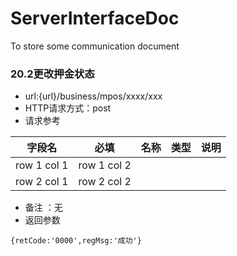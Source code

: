 # ServerInterfaceDoc
To store some communication document



### 20.2更改押金状态
- url:{url}/business/mpos/xxxx/xxx
- HTTP请求方式：post
- 请求参考



 字段名 | 必填 | 名称 | 类型| 说明|
---|---|---|---|---|
row 1 col 1 | row 1 col 2
row 2 col 1 | row 2 col 2

  - 备注 ：无
  - 返回参数
  
```
{retCode:'0000',regMsg:'成功'}
```
